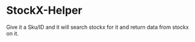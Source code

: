 # StockX-Helper

Give it a Sku/ID and it will search stockx for it and return data from stockx on it.
